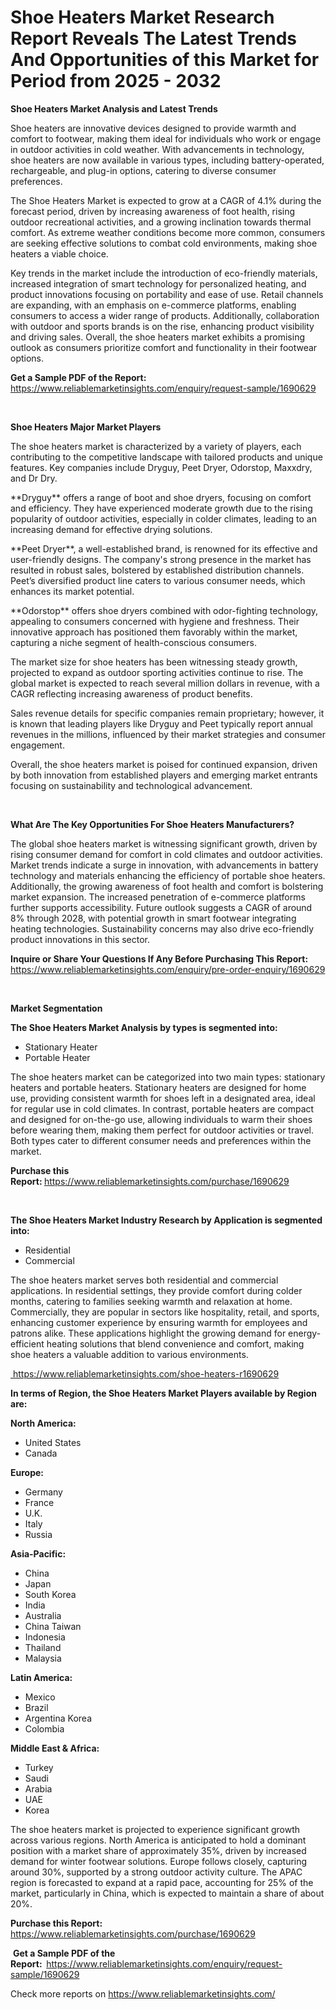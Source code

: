 <p><h1>Shoe Heaters Market Research Report Reveals The Latest Trends And Opportunities of this Market for Period from 2025 - 2032</h1></p><p><strong>Shoe Heaters Market Analysis and Latest Trends</strong></p>
<p><p>Shoe heaters are innovative devices designed to provide warmth and comfort to footwear, making them ideal for individuals who work or engage in outdoor activities in cold weather. With advancements in technology, shoe heaters are now available in various types, including battery-operated, rechargeable, and plug-in options, catering to diverse consumer preferences. </p><p>The Shoe Heaters Market is expected to grow at a CAGR of 4.1% during the forecast period, driven by increasing awareness of foot health, rising outdoor recreational activities, and a growing inclination towards thermal comfort. As extreme weather conditions become more common, consumers are seeking effective solutions to combat cold environments, making shoe heaters a viable choice.</p><p>Key trends in the market include the introduction of eco-friendly materials, increased integration of smart technology for personalized heating, and product innovations focusing on portability and ease of use. Retail channels are expanding, with an emphasis on e-commerce platforms, enabling consumers to access a wider range of products. Additionally, collaboration with outdoor and sports brands is on the rise, enhancing product visibility and driving sales. Overall, the shoe heaters market exhibits a promising outlook as consumers prioritize comfort and functionality in their footwear options.</p></p>
<p><strong>Get a Sample PDF of the Report:&nbsp;</strong> <a href="https://www.reliablemarketinsights.com/enquiry/request-sample/1690629?utm_campaign=1558&utm_medium=2&utm_source=Github&utm_content=ia&utm_term=26032025&utm_id=shoe-heaters">https://www.reliablemarketinsights.com/enquiry/request-sample/1690629</a></p>
<p>&nbsp;</p>
<p><strong>Shoe Heaters Major Market Players</strong></p>
<p><p>The shoe heaters market is characterized by a variety of players, each contributing to the competitive landscape with tailored products and unique features. Key companies include Dryguy, Peet Dryer, Odorstop, Maxxdry, and Dr Dry. </p><p>**Dryguy** offers a range of boot and shoe dryers, focusing on comfort and efficiency. They have experienced moderate growth due to the rising popularity of outdoor activities, especially in colder climates, leading to an increasing demand for effective drying solutions.</p><p>**Peet Dryer**, a well-established brand, is renowned for its effective and user-friendly designs. The company's strong presence in the market has resulted in robust sales, bolstered by established distribution channels. Peet’s diversified product line caters to various consumer needs, which enhances its market potential.</p><p>**Odorstop** offers shoe dryers combined with odor-fighting technology, appealing to consumers concerned with hygiene and freshness. Their innovative approach has positioned them favorably within the market, capturing a niche segment of health-conscious consumers.</p><p>The market size for shoe heaters has been witnessing steady growth, projected to expand as outdoor sporting activities continue to rise. The global market is expected to reach several million dollars in revenue, with a CAGR reflecting increasing awareness of product benefits.</p><p>Sales revenue details for specific companies remain proprietary; however, it is known that leading players like Dryguy and Peet typically report annual revenues in the millions, influenced by their market strategies and consumer engagement. </p><p>Overall, the shoe heaters market is poised for continued expansion, driven by both innovation from established players and emerging market entrants focusing on sustainability and technological advancement.</p></p>
<p>&nbsp;</p>
<p><strong>What Are The Key Opportunities For Shoe Heaters Manufacturers?</strong></p>
<p><p>The global shoe heaters market is witnessing significant growth, driven by rising consumer demand for comfort in cold climates and outdoor activities. Market trends indicate a surge in innovation, with advancements in battery technology and materials enhancing the efficiency of portable shoe heaters. Additionally, the growing awareness of foot health and comfort is bolstering market expansion. The increased penetration of e-commerce platforms further supports accessibility. Future outlook suggests a CAGR of around 8% through 2028, with potential growth in smart footwear integrating heating technologies. Sustainability concerns may also drive eco-friendly product innovations in this sector.</p></p>
<p><strong>Inquire or Share Your Questions If Any Before Purchasing This Report:</strong> <a href="https://www.reliablemarketinsights.com/enquiry/pre-order-enquiry/1690629?utm_campaign=1558&utm_medium=2&utm_source=Github&utm_content=ia&utm_term=26032025&utm_id=shoe-heaters">https://www.reliablemarketinsights.com/enquiry/pre-order-enquiry/1690629</a></p>
<p>&nbsp;</p>
<p><strong>Market Segmentation</strong></p>
<p><strong>The Shoe Heaters Market Analysis by types is segmented into:</strong></p>
<p><ul><li>Stationary Heater</li><li>Portable Heater</li></ul></p>
<p><p>The shoe heaters market can be categorized into two main types: stationary heaters and portable heaters. Stationary heaters are designed for home use, providing consistent warmth for shoes left in a designated area, ideal for regular use in cold climates. In contrast, portable heaters are compact and designed for on-the-go use, allowing individuals to warm their shoes before wearing them, making them perfect for outdoor activities or travel. Both types cater to different consumer needs and preferences within the market.</p></p>
<p><strong>Purchase this Report:&nbsp;</strong><a href="https://www.reliablemarketinsights.com/purchase/1690629?utm_campaign=1558&utm_medium=2&utm_source=Github&utm_content=ia&utm_term=26032025&utm_id=shoe-heaters">https://www.reliablemarketinsights.com/purchase/1690629</a></p>
<p>&nbsp;</p>
<p><strong>The Shoe Heaters Market Industry Research by Application is segmented into:</strong></p>
<p><ul><li>Residential</li><li>Commercial</li></ul></p>
<p><p>The shoe heaters market serves both residential and commercial applications. In residential settings, they provide comfort during colder months, catering to families seeking warmth and relaxation at home. Commercially, they are popular in sectors like hospitality, retail, and sports, enhancing customer experience by ensuring warmth for employees and patrons alike. These applications highlight the growing demand for energy-efficient heating solutions that blend convenience and comfort, making shoe heaters a valuable addition to various environments.</p></p>
<p><a href="https://www.reliablemarketinsights.com/shoe-heaters-r1690629?utm_campaign=1558&utm_medium=2&utm_source=Github&utm_content=ia&utm_term=26032025&utm_id=shoe-heaters">&nbsp;https://www.reliablemarketinsights.com/shoe-heaters-r1690629</a></p>
<p><strong>In terms of Region, the Shoe Heaters Market Players available by Region are:</strong></p>
<p>
    <p> <strong> North America: </strong>
        <ul>
            <li>United States</li>
            <li>Canada</li>
        </ul>
        </p> 
    <p> <strong> Europe: </strong>
        <ul>
            <li>Germany</li>
            <li>France</li>
            <li>U.K.</li>
            <li>Italy</li>
            <li>Russia</li>
        </ul>
        </p> 
    <p> <strong> Asia-Pacific: </strong>
        <ul>
            <li>China</li>
            <li>Japan</li>
            <li>South Korea</li>
            <li>India</li>
            <li>Australia</li>
            <li>China Taiwan</li>
            <li>Indonesia</li>
            <li>Thailand</li>
            <li>Malaysia</li>
        </ul>
        </p> 
    <p> <strong> Latin America: </strong>
        <ul>
            <li>Mexico</li>
            <li>Brazil</li>
            <li>Argentina Korea</li>
            <li>Colombia</li>
        </ul>
        </p> 
    <p> <strong> Middle East & Africa: </strong>
        <ul>
            <li>Turkey</li>
            <li>Saudi</li>
            <li>Arabia</li>
            <li>UAE</li>
            <li>Korea</li>
        </ul>
    </p>
    </p>
<p><p>The shoe heaters market is projected to experience significant growth across various regions. North America is anticipated to hold a dominant position with a market share of approximately 35%, driven by increased demand for winter footwear solutions. Europe follows closely, capturing around 30%, supported by a strong outdoor activity culture. The APAC region is forecasted to expand at a rapid pace, accounting for 25% of the market, particularly in China, which is expected to maintain a share of about 20%.</p></p>
<p><strong>Purchase this Report: </strong><a href="https://www.reliablemarketinsights.com/purchase/1690629?utm_campaign=1558&utm_medium=2&utm_source=Github&utm_content=ia&utm_term=26032025&utm_id=shoe-heaters">https://www.reliablemarketinsights.com/purchase/1690629</a></p>
<p>&nbsp;<strong>Get a Sample PDF of the Report:&nbsp;&nbsp;</strong><a href="https://www.reliablemarketinsights.com/enquiry/request-sample/1690629?utm_campaign=1558&utm_medium=2&utm_source=Github&utm_content=ia&utm_term=26032025&utm_id=shoe-heaters">https://www.reliablemarketinsights.com/enquiry/request-sample/1690629</a></p>
<p><strong></strong></p>
<p>Check more reports on <a href="https://www.reliablemarketinsights.com/?utm_campaign=1558&utm_medium=2&utm_source=Github&utm_content=ia&utm_term=26032025&utm_id=shoe-heaters">https://www.reliablemarketinsights.com/</a></p>